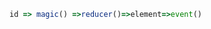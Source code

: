 ```javascript
id => magic() =>reducer()=>element=>event()
```

                                                                                   
